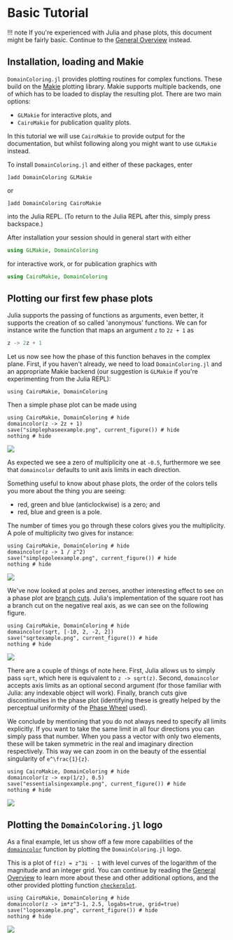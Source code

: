 # Basic Tutorial

!!! note
    If you're experienced with Julia and phase plots, this document
    might be fairly basic. Continue to the [General Overview](@ref)
    instead.

## Installation, loading and Makie

`DomainColoring.jl` provides plotting routines for complex functions.
These build on the [Makie](https://makie.org/) plotting library. Makie
supports multiple backends, one of which has to be loaded to display the
resulting plot. There are two main options:

- `GLMakie` for interactive plots, and
- `CairoMakie` for publication quality plots.

In this tutorial we will use `CairoMakie` to provide output for the
documentation, but whilst following along you might want to use
`GLMakie` instead.

To install `DomainColoring.jl` and either of these packages, enter
```
]add DomainColoring GLMakie
```
or
```
]add DomainColoring CairoMakie
```
into the Julia REPL. (To return to the Julia REPL after this, simply
press backspace.)

After installation your session should in general start with either
```julia
using GLMakie, DomainColoring
```
for interactive work, or for publication graphics with
```julia
using CairoMakie, DomainColoring
```

## Plotting our first few phase plots

Julia supports the passing of functions as arguments, even better, it
supports the creation of so called 'anonymous' functions. We can for
instance write the function that maps an argument ``z`` to ``2z + 1`` as
```julia
z -> 2z + 1
```

Let us now see how the phase of this function behaves in the complex
plane. First, if you haven't already, we need to load
`DomainColoring.jl` and an appropriate Makie backend (our suggestion is
`GLMakie` if you're experimenting from the Julia REPL):
```@example
using CairoMakie, DomainColoring
```

Then a simple phase plot can be made using
```@example
using CairoMakie, DomainColoring # hide
domaincolor(z -> 2z + 1)
save("simplephaseexample.png", current_figure()) # hide
nothing # hide
```
![](simplephaseexample.png)

As expected we see a zero of multiplicity one at ``-0.5``,
furthermore we see that `domaincolor` defaults to unit axis limits in
each direction.

Something useful to know about phase plots, the order of the colors
tells you more about the thing you are seeing:

- red, green and blue (anticlockwise) is a zero; and
- red, blue and green is a pole.

The number of times you go through these colors gives you the
multiplicity. A pole of multiplicity two gives for instance:
```@example
using CairoMakie, DomainColoring # hide
domaincolor(z -> 1 / z^2)
save("simplepoleexample.png", current_figure()) # hide
nothing # hide
```
![](simplepoleexample.png)

We've now looked at poles and zeroes, another interesting effect to see
on a phase plot are
[branch cuts](https://en.wikipedia.org/wiki/Branch_point). Julia's
implementation of the square root has a branch cut on the negative real
axis, as we can see on the following figure.
```@example
using CairoMakie, DomainColoring # hide
domaincolor(sqrt, [-10, 2, -2, 2])
save("sqrtexample.png", current_figure()) # hide
nothing # hide
```
![](sqrtexample.png)

There are a couple of things of note here. First, Julia allows us to
simply pass `sqrt`, which here is equivalent to `z -> sqrt(z)`. Second,
`domaincolor` accepts axis limits as an optional second argument
(for those familiar with Julia: any indexable object will work).
Finally, branch cuts give discontinuities in the phase plot (identifying
these is greatly helped by the perceptual uniformity of the
[Phase Wheel](@ref) used).

We conclude by mentioning that you do not always need to specify all
limits explicitly. If you want to take the same limit in all four
directions you can simply pass that number. When you pass a vector with
only two elements, these will be taken symmetric in the real and
imaginary direction respectively. This way we can zoom in on the beauty
of the essential singularity of ``e^\frac{1}{z}``.
```@example
using CairoMakie, DomainColoring # hide
domaincolor(z -> exp(1/z), 0.5)
save("essentialsingexample.png", current_figure()) # hide
nothing # hide
```
![](essentialsingexample.png)

## Plotting the `DomainColoring.jl` logo

As a final example, let us show off a few more capabilities of the
[`domaincolor`](@ref) function by plotting the `DomainColoring.jl` logo.

This is a plot of ``f(z) = z^3i - 1`` with level curves of the logarithm
of the magnitude and an integer grid. You can continue by reading the
[General Overview](@ref) to learn more about these and other additional
options, and the other provided plotting function [`checkerplot`](@ref).

```@example
using CairoMakie, DomainColoring # hide
domaincolor(z -> im*z^3-1, 2.5, logabs=true, grid=true)
save("logoexample.png", current_figure()) # hide
nothing # hide
```
![](logoexample.png)
